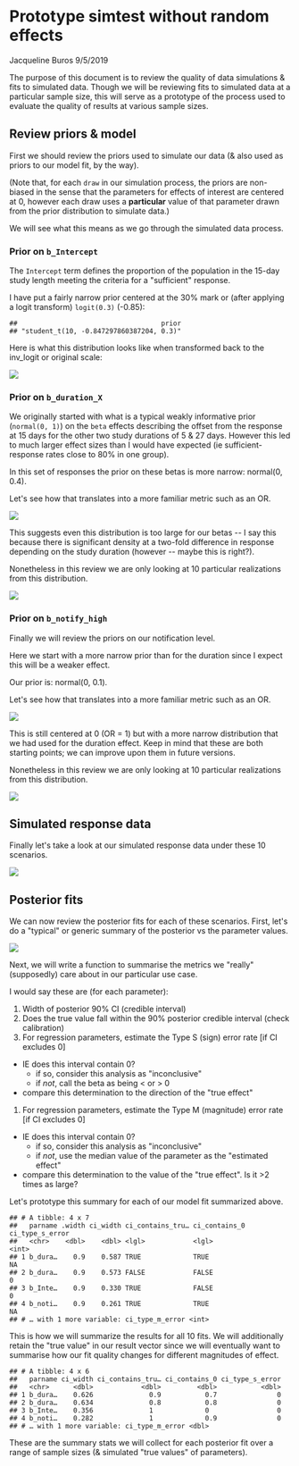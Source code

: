 Prototype simtest without random effects
================
Jacqueline Buros
9/5/2019

The purpose of this document is to review the quality of data simulations & fits to simulated data. Though we will be reviewing fits to simulated data at a particular sample size, this will serve as a prototype of the process used to evaluate the quality of results at various sample sizes.

Review priors & model
---------------------

First we should review the priors used to simulate our data (& also used as priors to our model fit, by the way).

(Note that, for each `draw` in our simulation process, the priors are non-biased in the sense that the parameters for effects of interest are centered at 0, however each draw uses a **particular** value of that parameter drawn from the prior distribution to simulate data.)

We will see what this means as we go through the simulated data process.

### Prior on `b_Intercept`

The `Intercept` term defines the proportion of the population in the 15-day study length meeting the criteria for a "sufficient" response.

I have put a fairly narrow prior centered at the 30% mark or (after applying a logit transform) `logit(0.3)` (-0.85):

    ##                                    prior 
    ## "student_t(10, -0.847297860387204, 0.3)"

Here is what this distribution looks like when transformed back to the inv\_logit or original scale:

![](Review-prototype-simtest-no-raneff_files/figure-markdown_github/prior-Intercept-plot-1.png)

### Prior on `b_duration_X`

We originally started with what is a typical weakly informative prior (`normal(0, 1)`) on the `beta` effects describing the offset from the response at 15 days for the other two study durations of 5 & 27 days. However this led to much larger effect sizes than I would have expected (ie sufficient-response rates close to 80% in one group).

In this set of responses the prior on these betas is more narrow: normal(0, 0.4).

Let's see how that translates into a more familiar metric such as an OR.

![](Review-prototype-simtest-no-raneff_files/figure-markdown_github/prior-beta-duration-plot-1.png)

This suggests even this distribution is too large for our betas -- I say this because there is significant density at a two-fold difference in response depending on the study duration (however -- maybe this is right?).

Nonetheless in this review we are only looking at 10 particular realizations from this distribution.

![](Review-prototype-simtest-no-raneff_files/figure-markdown_github/prior-beta-duration-1.png)

### Prior on `b_notify_high`

Finally we will review the priors on our notification level.

Here we start with a more narrow prior than for the duration since I expect this will be a weaker effect.

Our prior is: normal(0, 0.1).

Let's see how that translates into a more familiar metric such as an OR.

![](Review-prototype-simtest-no-raneff_files/figure-markdown_github/prior-beta-notify-plot-1.png)

This is still centered at 0 (OR = 1) but with a more narrow distribution that we had used for the duration effect. Keep in mind that these are both starting points; we can improve upon them in future versions.

Nonetheless in this review we are only looking at 10 particular realizations from this distribution.

![](Review-prototype-simtest-no-raneff_files/figure-markdown_github/prior-beta-notify-1.png)

Simulated response data
-----------------------

Finally let's take a look at our simulated response data under these 10 scenarios.

![](Review-prototype-simtest-no-raneff_files/figure-markdown_github/sim-response-plot-1.png)

Posterior fits
--------------

We can now review the posterior fits for each of these scenarios. First, let's do a "typical" or generic summary of the posterior vs the parameter values.

![](Review-prototype-simtest-no-raneff_files/figure-markdown_github/post-fits-1.png)

Next, we will write a function to summarise the metrics we "really" (supposedly) care about in our particular use case.

I would say these are (for each parameter):

1.  Width of posterior 90% CI (credible interval)
2.  Does the true value fall within the 90% posterior credible interval (check calibration)
3.  For regression parameters, estimate the Type S (sign) error rate \[if CI excludes 0\]

-   IE does this interval contain 0?
    -   if so, consider this analysis as "inconclusive"
    -   if *not*, call the beta as being &lt; or &gt; 0
-   compare this determination to the direction of the "true effect"

1.  For regression parameters, estimate the Type M (magnitude) error rate \[if CI excludes 0\]

-   IE does this interval contain 0?
    -   if so, consider this analysis as "inconclusive"
    -   if *not*, use the median value of the parameter as the "estimated effect"
-   compare this determination to the value of the "true effect". Is it &gt;2 times as large?

Let's prototype this summary for each of our model fit summarized above.

    ## # A tibble: 4 x 7
    ##   parname .width ci_width ci_contains_tru… ci_contains_0 ci_type_s_error
    ##   <chr>    <dbl>    <dbl> <lgl>            <lgl>                   <int>
    ## 1 b_dura…    0.9    0.587 TRUE             TRUE                       NA
    ## 2 b_dura…    0.9    0.573 FALSE            FALSE                       0
    ## 3 b_Inte…    0.9    0.330 TRUE             FALSE                       0
    ## 4 b_noti…    0.9    0.261 TRUE             TRUE                       NA
    ## # … with 1 more variable: ci_type_m_error <int>

This is how we will summarize the results for all 10 fits. We will additionally retain the "true value" in our result vector since we will eventually want to summarise how our fit quality changes for different magnitudes of effect.

    ## # A tibble: 4 x 6
    ##   parname ci_width ci_contains_tru… ci_contains_0 ci_type_s_error
    ##   <chr>      <dbl>            <dbl>         <dbl>           <dbl>
    ## 1 b_dura…    0.626              0.9           0.7               0
    ## 2 b_dura…    0.634              0.8           0.8               0
    ## 3 b_Inte…    0.356              1             0                 0
    ## 4 b_noti…    0.282              1             0.9               0
    ## # … with 1 more variable: ci_type_m_error <dbl>

These are the summary stats we will collect for each posterior fit over a range of sample sizes (& simulated "true values" of parameters).
